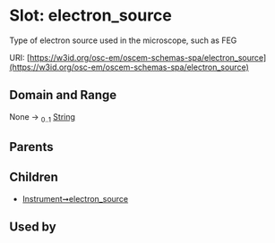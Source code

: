 
# Slot: electron_source

Type of electron source used in the microscope, such as FEG

URI: [https://w3id.org/osc-em/oscem-schemas-spa/electron_source](https://w3id.org/osc-em/oscem-schemas-spa/electron_source)


## Domain and Range

None &#8594;  <sub>0..1</sub> [String](types/String.md)

## Parents


## Children

 *  [Instrument➞electron_source](Instrument_electron_source.md)

## Used by

